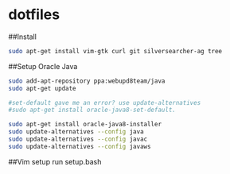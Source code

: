 # dotfiles

##Install

```bash
sudo apt-get install vim-gtk curl git silversearcher-ag tree
```
##Setup Oracle Java

```bash
sudo add-apt-repository ppa:webupd8team/java
sudo apt-get update

#set-default gave me an error? use update-alternatives
#sudo apt-get install oracle-java8-set-default.

sudo apt-get install oracle-java8-installer
sudo update-alternatives --config java
sudo update-alternatives --config javac
sudo update-alternatives --config javaws
```
##Vim setup
run setup.bash
